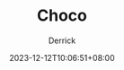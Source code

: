 ---
weight: 0
title: "Choco"
subtitle: ""
date: 2023-12-12T10:06:51+08:00
lastmod: 2023-12-12T10:06:51+08:00
draft: false
author: "Derrick"
authorLink: "https://www.p-pp.cn/"
license: ""

tags: 
- "windows"

categories: 
- "documentation"
- "windows"

featuredImage: ""
featuredImagePreview: ""

summary: ""

hiddenFromHomePage: false
hiddenFromSearch: false




---